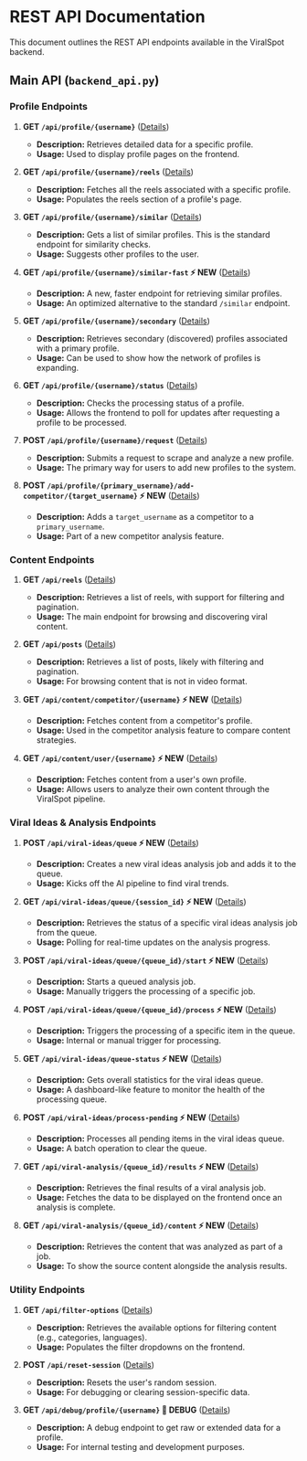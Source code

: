 # REST API Documentation

This document outlines the REST API endpoints available in the ViralSpot backend.

## Main API (`backend_api.py`)

### Profile Endpoints

1.  **GET `/api/profile/{username}`** ([Details](./api/get_profile.md))

    -   **Description:** Retrieves detailed data for a specific profile.
    -   **Usage:** Used to display profile pages on the frontend.

2.  **GET `/api/profile/{username}/reels`** ([Details](./api/get_profile_reels.md))

    -   **Description:** Fetches all the reels associated with a specific profile.
    -   **Usage:** Populates the reels section of a profile's page.

3.  **GET `/api/profile/{username}/similar`** ([Details](./api/get_similar_profiles.md))

    -   **Description:** Gets a list of similar profiles. This is the standard endpoint for similarity checks.
    -   **Usage:** Suggests other profiles to the user.

4.  **GET `/api/profile/{username}/similar-fast` ⚡ NEW** ([Details](./api/get_similar_profiles_fast.md))

    -   **Description:** A new, faster endpoint for retrieving similar profiles.
    -   **Usage:** An optimized alternative to the standard `/similar` endpoint.

5.  **GET `/api/profile/{username}/secondary`** ([Details](./api/get_secondary_profile.md))

    -   **Description:** Retrieves secondary (discovered) profiles associated with a primary profile.
    -   **Usage:** Can be used to show how the network of profiles is expanding.

6.  **GET `/api/profile/{username}/status`** ([Details](./api/check_profile_status.md))

    -   **Description:** Checks the processing status of a profile.
    -   **Usage:** Allows the frontend to poll for updates after requesting a profile to be processed.

7.  **POST `/api/profile/{username}/request`** ([Details](./api/request_profile_processing.md))

    -   **Description:** Submits a request to scrape and analyze a new profile.
    -   **Usage:** The primary way for users to add new profiles to the system.

8.  **POST `/api/profile/{primary_username}/add-competitor/{target_username}` ⚡ NEW** ([Details](./api/add_manual_competitor.md))
    -   **Description:** Adds a `target_username` as a competitor to a `primary_username`.
    -   **Usage:** Part of a new competitor analysis feature.

### Content Endpoints

1.  **GET `/api/reels`** ([Details](./api/get_reels.md))

    -   **Description:** Retrieves a list of reels, with support for filtering and pagination.
    -   **Usage:** The main endpoint for browsing and discovering viral content.

2.  **GET `/api/posts`** ([Details](./api/get_posts.md))

    -   **Description:** Retrieves a list of posts, likely with filtering and pagination.
    -   **Usage:** For browsing content that is not in video format.

3.  **GET `/api/content/competitor/{username}` ⚡ NEW** ([Details](./api/get_competitor_content.md))

    -   **Description:** Fetches content from a competitor's profile.
    -   **Usage:** Used in the competitor analysis feature to compare content strategies.

4.  **GET `/api/content/user/{username}` ⚡ NEW** ([Details](./api/get_user_content.md))
    -   **Description:** Fetches content from a user's own profile.
    -   **Usage:** Allows users to analyze their own content through the ViralSpot pipeline.

### Viral Ideas & Analysis Endpoints

1.  **POST `/api/viral-ideas/queue` ⚡ NEW** ([Details](./api/create_viral_ideas_queue.md))

    -   **Description:** Creates a new viral ideas analysis job and adds it to the queue.
    -   **Usage:** Kicks off the AI pipeline to find viral trends.

2.  **GET `/api/viral-ideas/queue/{session_id}` ⚡ NEW** ([Details](./api/get_viral_ideas_queue.md))

    -   **Description:** Retrieves the status of a specific viral ideas analysis job from the queue.
    -   **Usage:** Polling for real-time updates on the analysis progress.

3.  **POST `/api/viral-ideas/queue/{queue_id}/start` ⚡ NEW** ([Details](./api/start_viral_analysis.md))

    -   **Description:** Starts a queued analysis job.
    -   **Usage:** Manually triggers the processing of a specific job.

4.  **POST `/api/viral-ideas/queue/{queue_id}/process` ⚡ NEW** ([Details](./api/trigger_viral_analysis_processing.md))

    -   **Description:** Triggers the processing of a specific item in the queue.
    -   **Usage:** Internal or manual trigger for processing.

5.  **GET `/api/viral-ideas/queue-status` ⚡ NEW** ([Details](./api/get_viral_ideas_queue_status.md))

    -   **Description:** Gets overall statistics for the viral ideas queue.
    -   **Usage:** A dashboard-like feature to monitor the health of the processing queue.

6.  **POST `/api/viral-ideas/process-pending` ⚡ NEW** ([Details](./api/process_pending_viral_ideas.md))

    -   **Description:** Processes all pending items in the viral ideas queue.
    -   **Usage:** A batch operation to clear the queue.

7.  **GET `/api/viral-analysis/{queue_id}/results` ⚡ NEW** ([Details](./api/get_viral_analysis_results.md))

    -   **Description:** Retrieves the final results of a viral analysis job.
    -   **Usage:** Fetches the data to be displayed on the frontend once an analysis is complete.

8.  **GET `/api/viral-analysis/{queue_id}/content` ⚡ NEW** ([Details](./api/get_viral_analysis_content.md))
    -   **Description:** Retrieves the content that was analyzed as part of a job.
    -   **Usage:** To show the source content alongside the analysis results.

### Utility Endpoints

1.  **GET `/api/filter-options`** ([Details](./api/get_filter_options.md))

    -   **Description:** Retrieves the available options for filtering content (e.g., categories, languages).
    -   **Usage:** Populates the filter dropdowns on the frontend.

2.  **POST `/api/reset-session`** ([Details](./api/reset_session.md))

    -   **Description:** Resets the user's random session.
    -   **Usage:** For debugging or clearing session-specific data.

3.  **GET `/api/debug/profile/{username}` 🐛 DEBUG** ([Details](./api/debug_profile_fetch.md))
    -   **Description:** A debug endpoint to get raw or extended data for a profile.
    -   **Usage:** For internal testing and development purposes.
